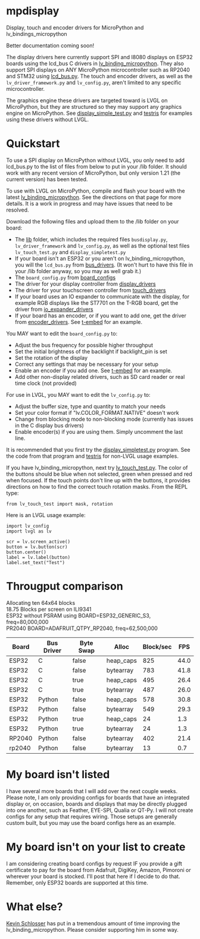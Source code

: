 # mpdisplay
Display, touch and encoder drivers for MicroPython and lv_bindings_micropython

Better documentation coming soon!

The display drivers here currently support SPI and I8080 displays on ESP32 boards using the lcd_bus C drivers in [lv_binding_micropython](https://github.com/kdschlosser/lv_binding_micropython/tree/MicroPython_1.21.0_Update).  They also support SPI displays on ANY MicroPython microcontroller such as RP2040 and STM32 using [lcd_bus.py](bus_drivers/lcd_bus.py).  The touch and encoder drivers, as well as the `lv_driver_framework.py` and `lv_config.py`, aren't limited to any specific microcontroller.

The graphics engine these drivers are targeted toward is LVGL on MicroPython, but they are structured so they may support any graphics engine on MicroPython.  See [display_simple_test.py](lib/display_simpletest.py) and [testris](https://github.com/bdbarnett/testris) for examples using these drivers without LVGL.

# Quickstart
To use a SPI display on MicroPython without LVGL, you only need to add lcd_bus.py to the list of files from below to put in your /lib folder.  It should work with any recent version of MicroPython, but only version 1.21 (the current version) has been tested.

To use with LVGL on MicroPython, compile and flash your board with the latest [lv_binding_micropython](https://github.com/kdschlosser/lv_binding_micropython/tree/MicroPython_1.21.0_Update).  See the directions on that page for more details.  It is a work in progress and may have issues that need to be resolved.

Download the following files and upload them to the /lib folder on your board:
- The [lib](lib) folder, which includes the required files `busdisplay.py`, `lv_driver_framework` and `lv_config.py`, as well as the optional test files `lv_touch_test.py` and `display_simpletest.py`
- If your board isn't an ESP32 or you aren't on lv_binding_micropython, you will the `lcd_bus.py` from [bus_drivers](bus_drivvers).  (It won't hurt to have this file in your /lib folder anyway, so you may as well grab it.)
- The `board_config.py` from [board_configs](board_configs)
- The driver for your display controller from [display_drivers](display_drivers)
- The driver for your touchscreen controller from [touch_drivers](touch_drivers)
- If your board uses an IO expander to communicate with the display, for example RGB displays like the ST7701 on the T-RGB board, get the driver from [io_expander_drivers](io_expander_drivers)
- If your board has an encoder, or if you want to add one, get the driver from [encoder_drivers](encoder_drivers).  See [t-embed](board_configs/t-embed) for an example.

You MAY want to edit the `board_config.py` to:
- Adjust the bus frequency for possible higher throughput
- Set the initial brightness of the backlight if backlight_pin is set
- Set the rotation of the display
- Correct any settings that may be necessary for your setup
- Enable an encoder if you add one.  See [t-embed](board_configs/t-embed) for an example.
- Add other non-display related drivers, such as SD card reader or real time clock (not provided)

For use in LVGL, you MAY want to edit the `lv_config.py` to:
- Adjust the buffer size, type and quantity to match your needs
- Set your color format if "lv.COLOR_FORMAT.NATIVE" doesn't work
- Change from blocking mode to non-blocking mode (currently has issues in the C display bus drivers)
- Enable encoder(s) if you are using them.  Simply uncomment the last line.

It is recommended that you first try the [display_simpletest.py](lib/display_simpletest.py) program.  See the code from that program and [testris](https://github.com/bdbarnett/testris) for non-LVGL usage examples.

If you have lv_binding_micropython, next try [lv_touch_test.py](lib/lv_touch_test.py).  The color of the buttons should be blue when not selected, green when pressed and red when focused.  If the touch points don't line up with the buttons, it provides directions on how to find the correct touch rotation masks.  From the REPL type:
```
from lv_touch_test import mask, rotation
```

Here is an LVGL usage example:
```
import lv_config
import lvgl as lv

scr = lv.screen_active()
button = lv.button(scr)
button.center()
label = lv.label(button)
label.set_text("Test")
```
# Througput comparison


Allocating ten 64x64 blocks											
18.75	Blocks per screen on ILI9341										
ESP32 without PSRAM using BOARD=ESP32_GENERIC_S3, freq=80,000,000											
PR2040 BOARD=ADAFRUIT_QTPY_RP2040, freq=62,500,000											
				
											
Board	|	Bus Driver	|	Byte Swap	|	Alloc	    |	Block/sec	|	FPS	    |
----	|	--------	|	---	        |	---     	|	---	        |	---	    |
ESP32	|	C	        |	false       |	heap_caps	|	825	        |	44.0	|
ESP32	|	C	        |	false	    |	bytearray	|	783	        |	41.8	|
ESP32	|	C	        |	true	    |	heap_caps	|	495	        |	26.4	|
ESP32	|	C        	|	true	    |	bytearray	|	487	        |	26.0	|
ESP32	|	Python	    |	false	    |	heap_caps	|	578	        |	30.8	|
ESP32	|	Python	    |	false	    |	bytearray	|	549	        |	29.3	|
ESP32	|	Python	    |	true	    |	heap_caps	|	24	        |	1.3	    |
ESP32	|	Python	    |	true	    |	bytearray	|	24	        |	1.3	    |
RP2040	|	Python	    |	false	    |	bytearray	|	402	        |	21.4	|
rp2040	|	Python	    |	false	    |	bytearray	|	13	        |	0.7	    |

# My board isn't listed
I have several more boards that I will add over the next couple weeks.  Please note, I am only providing configs for boards that have an integrated display or, on occasion, boards and displays that may be directly plugged into one another, such as Feather, EYE-SPI, Qualia or QT-Py.  I will not create configs for any setup that requires wiring.  Those setups are generally custom built, but you may use the board configs here as an example.

# My board isn't on your list to create
I am considering creating board configs by request IF you provide a gift certificate to pay for the board from Adafruit, DigiKey, Amazon, Pimoroni or wherever your board is stocked.  I'll post that here if I decide to do that.  Remember, only ESP32 boards are supported at this time.

# What else?
[Kevin Schlosser](https://github.com/kdschlosser) has put in a tremendous amount of time improving the lv_binding_micropython.  Please consider supporting him in some way.
